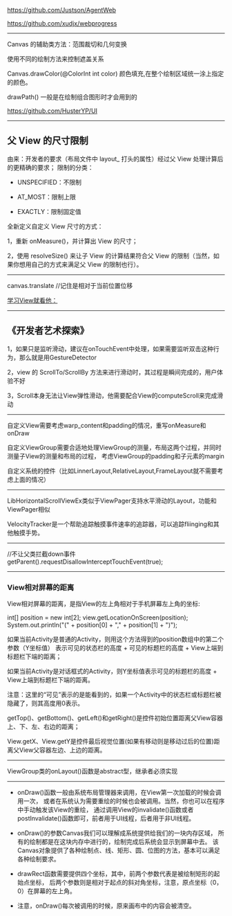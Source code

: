 
https://github.com/Justson/AgentWeb

https://github.com/xudjx/webprogress

---

Canvas 的辅助类方法：范围裁切和几何变换

使用不同的绘制方法来控制遮盖关系

Canvas.drawColor(@ColorInt int color) 颜色填充,在整个绘制区域统一涂上指定的颜色。

drawPath() 一般是在绘制组合图形时才会用到的

https://github.com/HusterYP/UI

---

## 父 View 的尺寸限制

由来：开发者的要求（布局文件中 layout_ 打头的属性）经过父 View 处理计算后的更精确的要求；
限制的分类：

- UNSPECIFIED：不限制

- AT_MOST：限制上限

- EXACTLY：限制固定值

全新定义自定义 View 尺寸的方式：

1，重新 onMeasure()，并计算出 View 的尺寸；

2，使用 resolveSize() 来让子 View 的计算结果符合父 View 的限制（当然，如果你想用自己的方式来满足父 View 的限制也行）。

---

canvas.translate //记住是相对于当前位置位移

[学习View就看他：](http://www.gcssloop.com/customview/CustomViewIndex/)

---

## 《开发者艺术探索》

1，如果只是监听滑动，建议在onTouchEvent中处理，如果需要监听双击这种行为，那么就是用GestureDetector

2，view 的 ScrollTo/ScrollBy 方法来进行滑动时，其过程是瞬间完成的，用户体验不好

3，Scroll本身无法让View弹性滑动，他需要配合View的computeScroll来完成滑动

---

自定义View需要考虑warp_content和padding的情况，重写onMeasure和onDraw

自定义ViewGroup需要合适地处理ViewGroup的测量，布局这两个过程，并同时测量子View的测量和布局的过程，
考虑ViewGroup的padding和子元素的margin

自定义系统的控件（比如LinnerLayout,RelativeLayout,FrameLayout就不需要考虑上面的情况）

---

LibHorizontalScrollViewEx类似于ViewPager支持水平滑动的Layout，功能和ViewPager相似

VelocityTracker是一个帮助追踪触摸事件速率的追踪器，可以追踪fliinging和其他触摸手势。

---

//不让父类拦截down事件
getParent().requestDisallowInterceptTouchEvent(true);

---

### View相对屏幕的距离

View相对屏幕的距离，是指View的左上角相对于手机屏幕左上角的坐标:

int[] position = new int[2];
view.getLocationOnScreen(position);
System.out.println("(" + position[0] + "," + position[1] + ")");

如果当前Activity是普通的Activity，则用这个方法得到的position数组中的第二个参数（Y坐标值）
表示可见的状态栏的高度 + 可见的标题栏的高度 + View上端到标题栏下端的距离；

如果当前Activity是对话框式的Activity，则Y坐标值表示可见的标题栏的高度 + View上端到标题栏下端的距离。

注意：这里的“可见”表示的是能看到的，如果一个Activity中的状态栏或标题栏被隐藏了，则其高度用0表示。

getTop()、getBottom()、getLeft()和getRight()是控件初始位置距离父View容器上、下、左、右边的距离；

View.getX、View.getY是控件最后视觉位置(如果有移动则是移动过后的位置)距离父View父容器左边、上边的距离。

---

ViewGroup类的onLayout()函数是abstract型，继承者必须实现

---

- onDraw()函数一般由系统布局管理器来调用，在View第一次加载的时候会调用一次，
或者在系统认为需要重绘的时候也会被调用。当然，你也可以在程序中手动触发该View的重绘，
通过调用View的invalidate()函数或者postInvalidate()函数即可，前者用于UI线程，后者用于非UI线程。

- onDraw()的参数Canvas我们可以理解成系统提供给我们的一块内存区域，
所有的绘制都是在这块内存中进行的，绘制完成后系统会显示到屏幕中去。
该Canvas对象提供了各种绘制点、线、矩形、圆、位图的方法，基本可以满足各种绘制要求。

- drawRect函数需要提供四个坐标，其中，前两个参数代表是被绘制矩形的起始点坐标，
后两个参数则是相对于起点的斜对角坐标，注意，原点坐标（0，0）在屏幕的左上角。

- 注意，onDraw()每次被调用的时候，原来画布中的内容会被清空。






































































